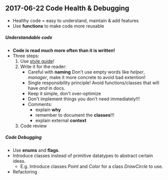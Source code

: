2017-06-22 Code Health & Debugging
---
* Healthy code = easy to understand, maintain & add features
* Use **functions** to make code more reusable

##### Understandable code
* **Code is read much more often than it is written!**
* Three steps: 
    1. Use [style guide](google.github.io/styleguide)!
    2. Write it for the reader:
        - Careful with **naming**
            Don't use empty words like *helper*, *manager*, 
            make it more concrete to avoid bad extention! 
        - Single responsibility principle! 
            Avoid functions/classes that will have *and* in docs. 
        - Keep it simple, don't over-optimize
        - Don't implement things you don't need immediately!!!
        - Comments: 
            - explain **why**
            - remember to document the **classes**!!!
            - explain external **context**
    3. Code review

##### Code Debugging
* Use **enums** and **flags**. 
* Introduce classes instead of primitive datatypes to 
  abstract certain ideas. 
   -  E.g. Introduce classes _Point_ 
   and _Color_ for a class _DrawCircle_ to use. 
* Refactoring
